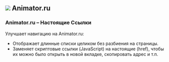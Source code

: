 ## ![](https://icons.duckduckgo.com/ip3/animator.ru.ico) Animator.ru

### Animator.ru – Настоящие Ссылки

Улучшает навигацию на Animator.ru:

* Отображает длинные списки целиком без разбиения на страницы.
* Заменяет скриптовые ссылки (JavaScript) на настоящие (href), чтобы их можно было открыть в новой вкладке, скопировать адрес и т.п.
